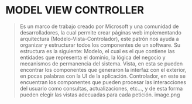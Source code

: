 # MODEL VIEW CONTROLLER
>Es un marco de trabajo creado por Microsoft y una comunidad de desarrolladores, la cual permite crear páginas web implementando arquitectura (Modelo-Vista-Controlador), este patrón nos ayuda a organizar y estructurar todos los componentes de un software.
>Su estructura es la siguiente: Modelo, el cual es el que contiene las entidades que representa el dominio, la lógica del negocio y mecanismos de permanencia del sistema.
>Vista, en esta se pueden encontrar los componentes que generaron la interfaz con el exterior, en pocas palabras con la UI de la aplicación.
>Controlador, en este se encuentran los componentes que pueden procesar las interacciones del usuario como consultas, actualizaciones, etc..., y de esta forma pueden elegir las vistas adecuadas para cada petición.
>image.png